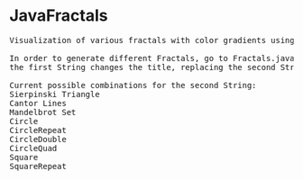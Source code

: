 # JavaFractals
<pre>
Visualization of various fractals with color gradients using Java.

In order to generate different Fractals, go to Fractals.java and replace the Strings on line 132: replacing
the first String changes the title, replacing the second String changes the fractal being generated.

Current possible combinations for the second String:
Sierpinski Triangle
Cantor Lines
Mandelbrot Set
Circle
CircleRepeat
CircleDouble
CircleQuad
Square
SquareRepeat

</pre>
